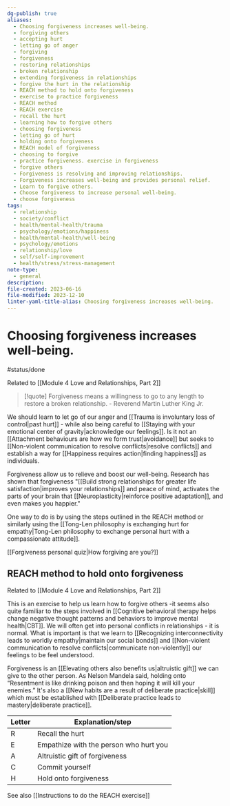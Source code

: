 ```yaml
---
dg-publish: true
aliases:
  - Choosing forgiveness increases well-being.
  - forgiving others
  - accepting hurt
  - letting go of anger
  - forgiving
  - forgiveness
  - restoring relationships
  - broken relationship
  - extending forgiveness in relationships
  - forgive the hurt in the relationship
  - REACH method to hold onto forgiveness
  - exercise to practice forgiveness
  - REACH method
  - REACH exercise
  - recall the hurt
  - learning how to forgive others
  - choosing forgiveness
  - letting go of hurt
  - holding onto forgiveness
  - REACH model of forgiveness
  - choosing to forgive
  - practice forgiveness. exercise in forgiveness
  - forgive others
  - Forgiveness is resolving and improving relationships.
  - Forgiveness increases well-being and provides personal relief.
  - Learn to forgive others.
  - Choose forgiveness to increase personal well-being.
  - choose forgiveness
tags:
  - relationship
  - society/conflict
  - health/mental-health/trauma
  - psychology/emotions/happiness
  - health/mental-health/well-being
  - psychology/emotions
  - relationship/love
  - self/self-improvement
  - health/stress/stress-management
note-type:
  - general
description: 
file-created: 2023-06-16
file-modified: 2023-12-10
linter-yaml-title-alias: Choosing forgiveness increases well-being.
---
```


# Choosing forgiveness increases well-being.

#status/done

Related to [[Module 4 Love and Relationships, Part 2]]

> [!quote]
> Forgiveness means a willingness to go to any length to restore a broken relationship.
> \- Reverend Martin Luther King Jr.

We should learn to let go of our anger and [[Trauma is involuntary loss of control|past hurt]] - while also being careful to [[Staying with your emotional center of gravity|acknowledge our feelings]]. Is it not an [[Attachment behaviours are how we form trust|avoidance]] but seeks to [[Non-violent communication to resolve conflicts|resolve conflicts]] and establish a way for [[Happiness requires action|finding happiness]] as individuals.

Forgiveness allow us to relieve and boost our well-being.  Research has shown that forgiveness "[[Build strong relationships for greater life satisfaction|improves your relationships]] and peace of mind, activates the parts of your brain that [[Neuroplasticity|reinforce positive adaptation]], and even makes you happier."

One way to do is by using the steps outlined in the REACH method or similarly using the [[Tong-Len philosophy is exchanging hurt for empathy|Tong-Len philosophy to exchange personal hurt with a compassionate attitude]].

[[Forgiveness personal quiz|How forgiving are you?]]

## REACH method to hold onto forgiveness

Related to [[Module 4 Love and Relationships, Part 2]]

This is an exercise to help us learn how to forgive others -it seems also quite familiar to the steps involved in [[Cognitive behavioral therapy helps change negative thought patterns and behaviors to improve mental health|CBT]]. We will often get into personal conflicts in relationships - it is normal. What is important is that we learn to [[Recognizing interconnectivity leads to worldly empathy|maintain our social bonds]] and [[Non-violent communication to resolve conflicts|communicate non-violently]] our feelings to be feel understood.

Forgiveness is an [[Elevating others also benefits us|altruistic gift]] we can give to the other person. As Nelson Mandela said, holding onto “Resentment is like drinking poison and then hoping it will kill your enemies.” It's also a [[New habits are a result of deliberate practice|skill]] which must be established with [[Deliberate practice leads to mastery|deliberate practice]].

| Letter | Explanation/step                       |
| ------ | -------------------------------------- |
| R      | Recall the hurt                        |
| E      | Empathize with the person who hurt you |
| A      | Altruistic gift of forgiveness         |
| C      | Commit yourself                        |
| H      | Hold onto forgiveness                  |

See also [[Instructions to do the REACH exercise]]
